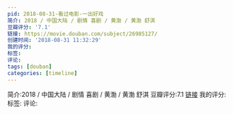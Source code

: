 ```yaml
---
pid: 2018-08-31-看过电影-一出好戏
简介: 2018 / 中国大陆 / 剧情 喜剧 / 黄渤 / 黄渤 舒淇
豆瓣评分: '7.1'
链接: https://movie.douban.com/subject/26985127/
创建时间: '2018-08-31 11:32:29'
我的评分:
标签:
评论:
tags: [douban]
categories: [timeline]
---
```

简介:2018 / 中国大陆 / 剧情 喜剧 / 黄渤 / 黄渤 舒淇
豆瓣评分:7.1
[链接](https://movie.douban.com/subject/26985127/)
我的评分:
标签:
评论:
